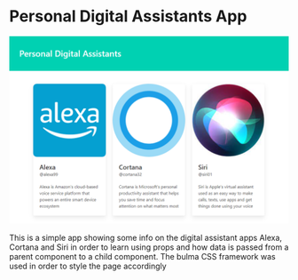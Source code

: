 # Personal Digital Assistants App

![PDA page](./src/images/pda.PNG)

This is a simple app showing some info on the digital assistant apps Alexa, Cortana and Siri in order to learn using props and how data is passed from a parent component to a child component. The bulma CSS framework was used in order to style the page accordingly